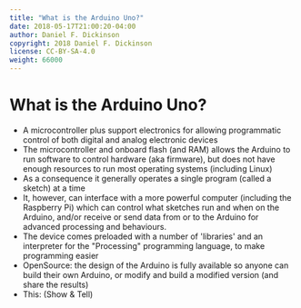 ```yaml
---
title: "What is the Arduino Uno?"
date: 2018-05-17T21:00:20-04:00
author: Daniel F. Dickinson
copyright: 2018 Daniel F. Dickinson
license: CC-BY-SA-4.0
weight: 66000
---
```

# What is the Arduino Uno?

  * A microcontroller plus support electronics for allowing programmatic control of both digital and analog electronic devices
  * The microcontroller and onboard flash (and RAM) allows the Arduino to run software to control hardware (aka firmware), but does not have enough resources to run most operating systems (including Linux)
  * As a consequence it generally operates a single program (called a sketch) at a time
  * It, however, can interface with a more powerful computer (including the Raspberry Pi) which can control what sketches run and when on the Arduino, and/or receive or send data from or to the Arduino for advanced processing and behaviours.
  * The device comes preloaded with a number of 'libraries' and an interpreter for the "Processing" programming language, to make programming easier
  * OpenSource: the design of the Arduino is fully available so anyone can build their own Arduino, or modify and build a modified version (and share the results)
  * This: (Show &amp; Tell)

